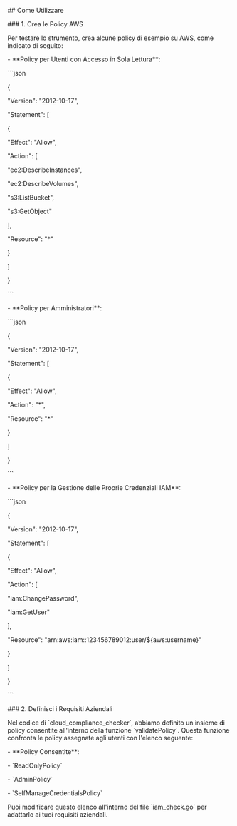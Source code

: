 
\## Come Utilizzare

\### 1. Crea le Policy AWS

Per testare lo strumento, crea alcune policy di esempio su AWS, come indicato di seguito:

\- \*\*Policy per Utenti con Accesso in Sola Lettura\*\*:

\`\`\`json

{

"Version": "2012-10-17",

"Statement": \[

{

"Effect": "Allow",

"Action": \[

"ec2:DescribeInstances",

"ec2:DescribeVolumes",

"s3:ListBucket",

"s3:GetObject"

\],

"Resource": "\*"

}

\]

}

\`\`\`

\- \*\*Policy per Amministratori\*\*:

\`\`\`json

{

"Version": "2012-10-17",

"Statement": \[

{

"Effect": "Allow",

"Action": "\*",

"Resource": "\*"

}

\]

}

\`\`\`

\- \*\*Policy per la Gestione delle Proprie Credenziali IAM\*\*:

\`\`\`json

{

"Version": "2012-10-17",

"Statement": \[

{

"Effect": "Allow",

"Action": \[

"iam:ChangePassword",

"iam:GetUser"

\],

"Resource": "arn:aws:iam::123456789012:user/${aws:username}"

}

\]

}

\`\`\`

\### 2. Definisci i Requisiti Aziendali

Nel codice di \`cloud\_compliance\_checker\`, abbiamo definito un insieme di policy consentite all'interno della funzione \`validatePolicy\`. Questa funzione confronta le policy assegnate agli utenti con l'elenco seguente:

\- \*\*Policy Consentite\*\*:

\- \`ReadOnlyPolicy\`

\- \`AdminPolicy\`

\- \`SelfManageCredentialsPolicy\`

Puoi modificare questo elenco all'interno del file \`iam\_check.go\` per adattarlo ai tuoi requisiti aziendali.

